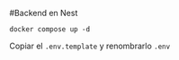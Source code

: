 #Backend en Nest

``` 
docker compose up -d
```

Copiar el  ```.env.template``` y renombrarlo ```.env``` 